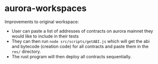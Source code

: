 # aurora-workspaces

Improvements to original workspace:

- User can paste a list of addresses of contracts on aurora mainnet they would like to include in their tests
- They can then run ```node src/scripts/getABI.js``` which will get the abi and bytecode (creation code) for all contracts and paste them in the ```res/``` directory.
- The rust program will then deploy all contracts sequentially.
